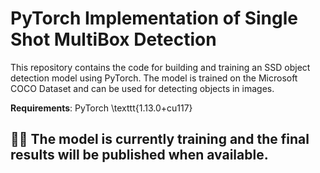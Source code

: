 # PyTorch Implementation of Single Shot MultiBox Detection

This repository contains the code for building and training an SSD object detection model using PyTorch. The model is trained on the Microsoft COCO Dataset and can be used for detecting objects in images.

**Requirements**: PyTorch \texttt{1.13.0+cu117}

## 🚧🚧 The model is currently training and the final results will be published when available.
